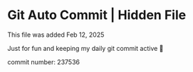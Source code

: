 # Git Auto Commit | Hidden File

This file was added Feb 12, 2025

Just for fun and keeping my daily git commit active 🤪

commit number: 237536
